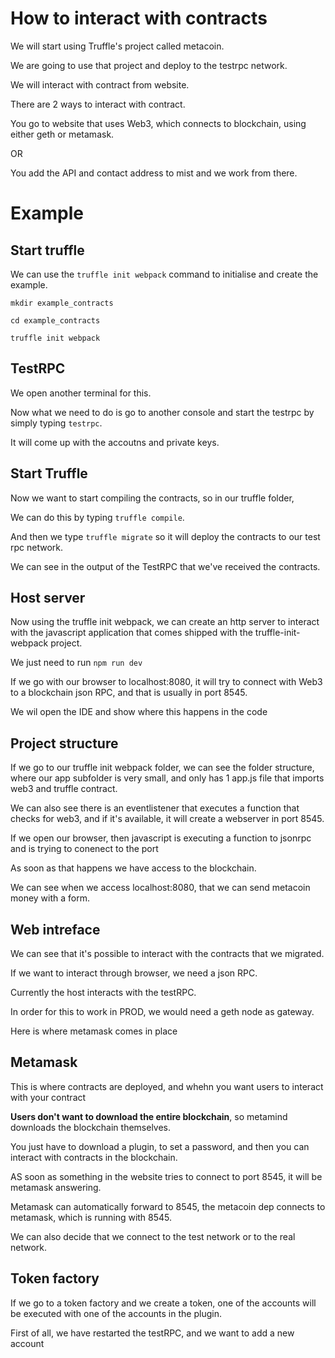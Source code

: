 # How to interact with contracts

We will start using Truffle's project called metacoin.

We are going to use that project and deploy to the testrpc network.

We will interact with contract from website.

There are 2 ways to interact with contract.

You go to website that uses Web3, which connects to blockchain, using either geth or metamask.

OR

You add the API and contact address to mist and we work from there.

# Example

## Start truffle

We can use the `truffle init webpack` command to initialise and create the example.

```
mkdir example_contracts

cd example_contracts

truffle init webpack
```

## TestRPC

We open another terminal for this.

Now what we need to do is go to another console and start the testrpc by simply typing `testrpc`.

It will come up with the accoutns and private keys.

## Start Truffle

Now we want to start compiling the contracts, so in our truffle folder,

We can do this by typing `truffle compile`.

And then we type `truffle migrate` so it will deploy the contracts to our test rpc network.

We can see in the output of the TestRPC that we've received the contracts.

## Host server

Now using the truffle init webpack, we can create an http server to interact with the javascript application that comes shipped with the truffle-init-webpack project.

We just need to run `npm run dev`

If we go with our browser to localhost:8080, it will try to connect with Web3 to a blockchain json RPC, and that is usually in port 8545.

We wil open the IDE and show where this happens in the code

## Project structure

If we go to our truffle init webpack folder, we can see the folder structure, where our app subfolder is very small, and only has 1 app.js file that imports web3 and truffle contract.

We can also see there is an eventlistener that executes a function that checks for web3, and if it's available, it will create a webserver in port 8545.

If we open our browser, then javascript is executing a function to jsonrpc and is trying to conenect to the port

As soon as that happens we have access to the blockchain.

We can see when we access localhost:8080, that we can send metacoin money with a form.

## Web intreface

We can see that it's possible to interact with the contracts that we migrated.

If we want to interact through browser, we need a json RPC.

Currently the host interacts with the testRPC.

In order for this to work in PROD, we would need a geth node as gateway.

Here is where metamask comes in place

## Metamask

This is where contracts are deployed, and whehn you want users to interact with your contract

**Users don't want to download the entire blockchain**, so metamind downloads the blockchain themselves.

You just have to download a plugin, to set a password, and then you can interact with contracts in the blockchain.

AS soon as something in the website tries to connect to port 8545, it will be metamask answering.

Metamask can automatically forward to 8545, the metacoin dep connects to metamask, which is running with 8545.

We can also decide that we connect to the test network or to the real network.

## Token factory

If we go to a token factory and we create a token, one of the accounts will be executed with one of the accounts in the plugin.

First of all, we have restarted the testRPC, and we want to add a new account







